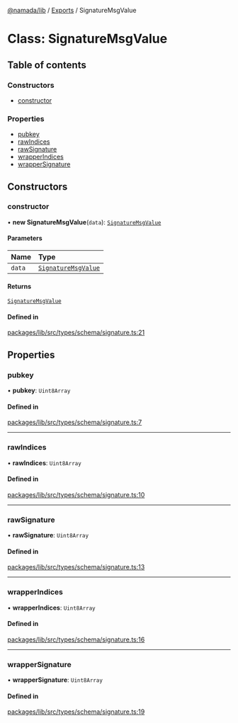 [@namada/lib](../README.md) / [Exports](../modules.md) / SignatureMsgValue

# Class: SignatureMsgValue

## Table of contents

### Constructors

- [constructor](SignatureMsgValue.md#constructor)

### Properties

- [pubkey](SignatureMsgValue.md#pubkey)
- [rawIndices](SignatureMsgValue.md#rawindices)
- [rawSignature](SignatureMsgValue.md#rawsignature)
- [wrapperIndices](SignatureMsgValue.md#wrapperindices)
- [wrapperSignature](SignatureMsgValue.md#wrappersignature)

## Constructors

### constructor

• **new SignatureMsgValue**(`data`): [`SignatureMsgValue`](SignatureMsgValue.md)

#### Parameters

| Name | Type |
| :------ | :------ |
| `data` | [`SignatureMsgValue`](SignatureMsgValue.md) |

#### Returns

[`SignatureMsgValue`](SignatureMsgValue.md)

#### Defined in

[packages/lib/src/types/schema/signature.ts:21](https://github.com/namada-net/namada-sdkjs/blob/7e52eab0832738d3afb073b6a802625bea75ee25/packages/lib/src/types/schema/signature.ts#L21)

## Properties

### pubkey

• **pubkey**: `Uint8Array`

#### Defined in

[packages/lib/src/types/schema/signature.ts:7](https://github.com/namada-net/namada-sdkjs/blob/7e52eab0832738d3afb073b6a802625bea75ee25/packages/lib/src/types/schema/signature.ts#L7)

___

### rawIndices

• **rawIndices**: `Uint8Array`

#### Defined in

[packages/lib/src/types/schema/signature.ts:10](https://github.com/namada-net/namada-sdkjs/blob/7e52eab0832738d3afb073b6a802625bea75ee25/packages/lib/src/types/schema/signature.ts#L10)

___

### rawSignature

• **rawSignature**: `Uint8Array`

#### Defined in

[packages/lib/src/types/schema/signature.ts:13](https://github.com/namada-net/namada-sdkjs/blob/7e52eab0832738d3afb073b6a802625bea75ee25/packages/lib/src/types/schema/signature.ts#L13)

___

### wrapperIndices

• **wrapperIndices**: `Uint8Array`

#### Defined in

[packages/lib/src/types/schema/signature.ts:16](https://github.com/namada-net/namada-sdkjs/blob/7e52eab0832738d3afb073b6a802625bea75ee25/packages/lib/src/types/schema/signature.ts#L16)

___

### wrapperSignature

• **wrapperSignature**: `Uint8Array`

#### Defined in

[packages/lib/src/types/schema/signature.ts:19](https://github.com/namada-net/namada-sdkjs/blob/7e52eab0832738d3afb073b6a802625bea75ee25/packages/lib/src/types/schema/signature.ts#L19)
